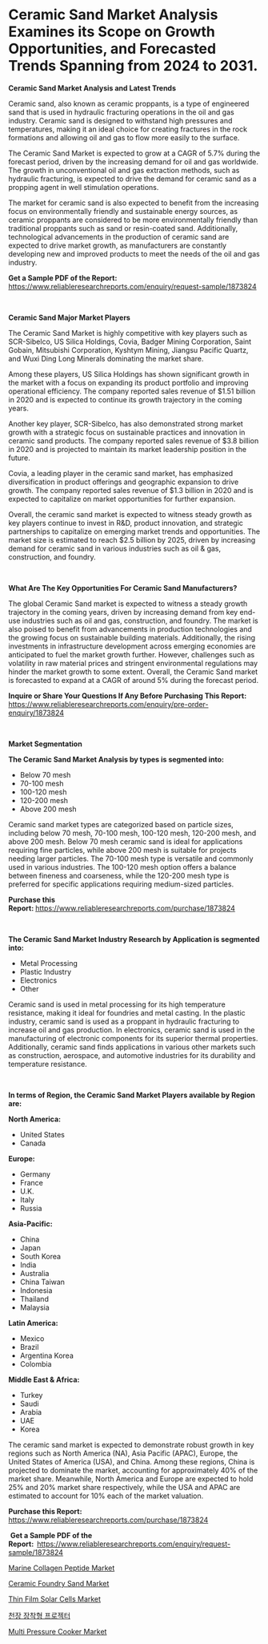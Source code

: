 <p><h1>Ceramic Sand Market Analysis Examines its Scope on Growth Opportunities, and Forecasted Trends Spanning from 2024 to 2031.</h1></p><p><strong>Ceramic Sand Market Analysis and Latest Trends</strong></p>
<p><p>Ceramic sand, also known as ceramic proppants, is a type of engineered sand that is used in hydraulic fracturing operations in the oil and gas industry. Ceramic sand is designed to withstand high pressures and temperatures, making it an ideal choice for creating fractures in the rock formations and allowing oil and gas to flow more easily to the surface.</p><p>The Ceramic Sand Market is expected to grow at a CAGR of 5.7% during the forecast period, driven by the increasing demand for oil and gas worldwide. The growth in unconventional oil and gas extraction methods, such as hydraulic fracturing, is expected to drive the demand for ceramic sand as a propping agent in well stimulation operations.</p><p>The market for ceramic sand is also expected to benefit from the increasing focus on environmentally friendly and sustainable energy sources, as ceramic proppants are considered to be more environmentally friendly than traditional proppants such as sand or resin-coated sand. Additionally, technological advancements in the production of ceramic sand are expected to drive market growth, as manufacturers are constantly developing new and improved products to meet the needs of the oil and gas industry.</p></p>
<p><strong>Get a Sample PDF of the Report:&nbsp;</strong> <a href="https://www.reliableresearchreports.com/enquiry/request-sample/1873824">https://www.reliableresearchreports.com/enquiry/request-sample/1873824</a></p>
<p>&nbsp;</p>
<p><strong>Ceramic Sand Major Market Players</strong></p>
<p><p>The Ceramic Sand Market is highly competitive with key players such as SCR-Sibelco, US Silica Holdings, Covia, Badger Mining Corporation, Saint Gobain, Mitsubishi Corporation, Kyshtym Mining, Jiangsu Pacific Quartz, and Wuxi Ding Long Minerals dominating the market share.</p><p>Among these players, US Silica Holdings has shown significant growth in the market with a focus on expanding its product portfolio and improving operational efficiency. The company reported sales revenue of $1.51 billion in 2020 and is expected to continue its growth trajectory in the coming years.</p><p>Another key player, SCR-Sibelco, has also demonstrated strong market growth with a strategic focus on sustainable practices and innovation in ceramic sand products. The company reported sales revenue of $3.8 billion in 2020 and is projected to maintain its market leadership position in the future.</p><p>Covia, a leading player in the ceramic sand market, has emphasized diversification in product offerings and geographic expansion to drive growth. The company reported sales revenue of $1.3 billion in 2020 and is expected to capitalize on market opportunities for further expansion.</p><p>Overall, the ceramic sand market is expected to witness steady growth as key players continue to invest in R&D, product innovation, and strategic partnerships to capitalize on emerging market trends and opportunities. The market size is estimated to reach $2.5 billion by 2025, driven by increasing demand for ceramic sand in various industries such as oil & gas, construction, and foundry.</p></p>
<p>&nbsp;</p>
<p><strong>What Are The Key Opportunities For Ceramic Sand Manufacturers?</strong></p>
<p><p>The global Ceramic Sand market is expected to witness a steady growth trajectory in the coming years, driven by increasing demand from key end-use industries such as oil and gas, construction, and foundry. The market is also poised to benefit from advancements in production technologies and the growing focus on sustainable building materials. Additionally, the rising investments in infrastructure development across emerging economies are anticipated to fuel the market growth further. However, challenges such as volatility in raw material prices and stringent environmental regulations may hinder the market growth to some extent. Overall, the Ceramic Sand market is forecasted to expand at a CAGR of around 5% during the forecast period.</p></p>
<p><strong>Inquire or Share Your Questions If Any Before Purchasing This Report:</strong> <a href="https://www.reliableresearchreports.com/enquiry/pre-order-enquiry/1873824">https://www.reliableresearchreports.com/enquiry/pre-order-enquiry/1873824</a></p>
<p>&nbsp;</p>
<p><strong>Market Segmentation</strong></p>
<p><strong>The Ceramic Sand Market Analysis by types is segmented into:</strong></p>
<p><ul><li>Below 70 mesh</li><li>70-100 mesh</li><li>100-120 mesh</li><li>120-200 mesh</li><li>Above 200 mesh</li></ul></p>
<p><p>Ceramic sand market types are categorized based on particle sizes, including below 70 mesh, 70-100 mesh, 100-120 mesh, 120-200 mesh, and above 200 mesh. Below 70 mesh ceramic sand is ideal for applications requiring fine particles, while above 200 mesh is suitable for projects needing larger particles. The 70-100 mesh type is versatile and commonly used in various industries. The 100-120 mesh option offers a balance between fineness and coarseness, while the 120-200 mesh type is preferred for specific applications requiring medium-sized particles.</p></p>
<p><strong>Purchase this Report:&nbsp;</strong><a href="https://www.reliableresearchreports.com/purchase/1873824">https://www.reliableresearchreports.com/purchase/1873824</a></p>
<p>&nbsp;</p>
<p><strong>The Ceramic Sand Market Industry Research by Application is segmented into:</strong></p>
<p><ul><li>Metal Processing</li><li>Plastic Industry</li><li>Electronics</li><li>Other</li></ul></p>
<p><p>Ceramic sand is used in metal processing for its high temperature resistance, making it ideal for foundries and metal casting. In the plastic industry, ceramic sand is used as a proppant in hydraulic fracturing to increase oil and gas production. In electronics, ceramic sand is used in the manufacturing of electronic components for its superior thermal properties. Additionally, ceramic sand finds applications in various other markets such as construction, aerospace, and automotive industries for its durability and temperature resistance.</p></p>
<p>&nbsp;</p>
<p><strong>In terms of Region, the Ceramic Sand Market Players available by Region are:</strong></p>
<p>
    <p> <strong> North America: </strong>
        <ul>
            <li>United States</li>
            <li>Canada</li>
        </ul>
        </p> 
    <p> <strong> Europe: </strong>
        <ul>
            <li>Germany</li>
            <li>France</li>
            <li>U.K.</li>
            <li>Italy</li>
            <li>Russia</li>
        </ul>
        </p> 
    <p> <strong> Asia-Pacific: </strong>
        <ul>
            <li>China</li>
            <li>Japan</li>
            <li>South Korea</li>
            <li>India</li>
            <li>Australia</li>
            <li>China Taiwan</li>
            <li>Indonesia</li>
            <li>Thailand</li>
            <li>Malaysia</li>
        </ul>
        </p> 
    <p> <strong> Latin America: </strong>
        <ul>
            <li>Mexico</li>
            <li>Brazil</li>
            <li>Argentina Korea</li>
            <li>Colombia</li>
        </ul>
        </p> 
    <p> <strong> Middle East & Africa: </strong>
        <ul>
            <li>Turkey</li>
            <li>Saudi</li>
            <li>Arabia</li>
            <li>UAE</li>
            <li>Korea</li>
        </ul>
    </p>
    </p>
<p><p>The ceramic sand market is expected to demonstrate robust growth in key regions such as North America (NA), Asia Pacific (APAC), Europe, the United States of America (USA), and China. Among these regions, China is projected to dominate the market, accounting for approximately 40% of the market share. Meanwhile, North America and Europe are expected to hold 25% and 20% market share respectively, while the USA and APAC are estimated to account for 10% each of the market valuation.</p></p>
<p><strong>Purchase this Report: </strong><a href="https://www.reliableresearchreports.com/purchase/1873824">https://www.reliableresearchreports.com/purchase/1873824</a></p>
<p>&nbsp;<strong>Get a Sample PDF of the Report:&nbsp;&nbsp;</strong><a href="https://www.reliableresearchreports.com/enquiry/request-sample/1873824">https://www.reliableresearchreports.com/enquiry/request-sample/1873824</a></p>
<p><strong></strong></p>
<p><p><a href="https://github.com/angelajermaine/Market-Research-Report-List-2/blob/main/marine-collagen-peptide-market.md">Marine Collagen Peptide Market</a></p><p><a href="https://github.com/beatblasta/Market-Research-Report-List-2/blob/main/ceramic-foundry-sand-market.md">Ceramic Foundry Sand Market</a></p><p><a href="https://skillful-vermicelli-b89.notion.site/Thin-Film-Solar-Cells-Market-with-the-goal-of-estimating-the-market-size-and-future-growth-potential-b20dc657a6014fe983bd604f532e590b">Thin Film Solar Cells Market</a></p><p><a href="https://github.com/vsr06p4p49/Market-Research-Report-List-1/blob/main/5499027189861.md">천장 장착형 프로젝터</a></p><p><a href="https://view.publitas.com/reportprime-1/multi-pressure-cooker-market-dynamics-2023-2030-also-about-its-market-trends-projections-and-opportunities/">Multi Pressure Cooker Market</a></p></p>